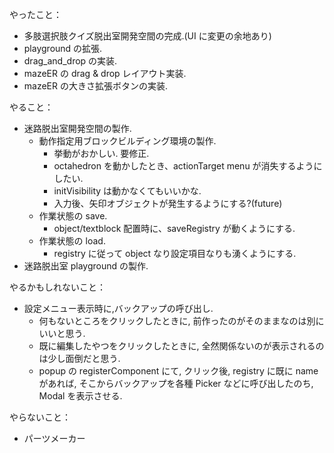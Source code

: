 やったこと：

- 多肢選択肢クイズ脱出室開発空間の完成.(UI に変更の余地あり)
- playground の拡張.
- drag_and_drop の実装.
- mazeER の drag & drop レイアウト実装.
- mazeER の大きさ拡張ボタンの実装.

やること：

- 迷路脱出室開発空間の製作.
  - 動作指定用ブロックビルディング環境の製作.
    - 挙動がおかしい. 要修正.
    - octahedron を動かしたとき、actionTarget menu が消失するようにしたい.
    - initVisibility は動かなくてもいいかな.
    - 入力後、矢印オブジェクトが発生するようにする?(future)
  - 作業状態の save.
    - object/textblock 配置時に、saveRegistry が動くようにする.
  - 作業状態の load.
    - registry に従って object なり設定項目なりも湧くようにする.
- 迷路脱出室 playground の製作.

やるかもしれないこと：

- 設定メニュー表示時に,バックアップの呼び出し.
  - 何もないところをクリックしたときに, 前作ったのがそのままなのは別にいいと思う.
  - 既に編集したやつをクリックしたときに, 全然関係ないのが表示されるのは少し面倒だと思う.
  - popup の registerComponent にて, クリック後, registry に既に name があれば, そこからバックアップを各種 Picker などに呼び出したのち, Modal を表示させる.

やらないこと：

- パーツメーカー
